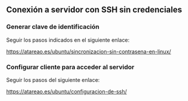 ## Conexión a servidor con SSH sin credenciales

### Generar clave de identificación

Seguir los pasos indicados en el siguiente enlace:

<https://atareao.es/ubuntu/sincronizacion-sin-contrasena-en-linux/>

### Configurar cliente para acceder al servidor 

Seguir los pasos del siguiente enlace:

<https://atareao.es/ubuntu/configuracion-de-ssh/>

